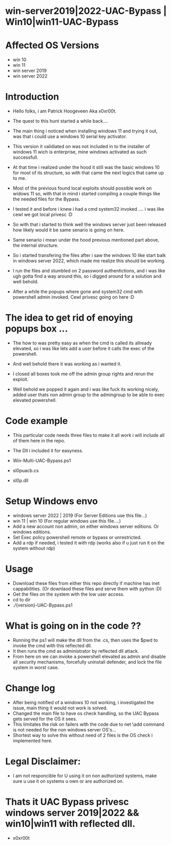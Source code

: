 # win-server2019|2022-UAC-Bypass | Win10|win11-UAC-Bypass


# Affected OS Versions

* win 10 
* win 11 
* win server 2019
* win server 2022

# Introduction

* Hello folks, i am Patrick Hoogeveen Aka x0xr00t. 
* The quest to this hunt started a while back.... 
* The main thing i noticed when installing windows 11 and trying it out, was that i could use a windows 10 serial key activator. 
* This version it validiated on was not included in to the installer of windows 11 wich is enterprise, mine windows activated as such successfull. 
* At that time i realized under the hood it still was the basic windows 10 for most of its structure, so with that came the next logics that came up to me. 
* Most of the previous found local exploits should possible work on widows 11 so, with that in mind i started compiling a couple things like the needed files for the Bypass. 
* I tested it and before i knew i had a cmd system32 invoked .... i was like cewl we got local privesc :D
* So with that i started to think well the windows server just been released how likely would it be same senario is going on here. 

* Same senario i mean under the hood previous mentioned part above, the internal structure.
* So i started transfering the files after i saw the windows 10 like start balk in windows server 2022, which made me realize this should be working. 
* I run the files and stumbled on 2 password authentictions, and i was like ugh gotta find a way around this, so i digged around for a solution and well behold. 

* After a while the popups where gone and system32 cmd with powershell admin invoked. Cewl privesc going on here :D 

# The idea to get rid of enoying popups box ... 
* The how to was pretty easy as when the cmd is called its allready elevated, so i was like lets add a user before it calls the exec of the powershell. 
* And well behold there it was working as i wanted it.
* I closed all boxes took me off the admin group rights and rerun the exploit. 

* Well behold we popped it again and i was like fuck its working nicely, added user thats non admin group to the admingroup to be able to exec elevated powershell. 


# Code example 
* This particular code needs three files to make it all work i will include all of them here in the repo. 
* The Dll i included it for easyness.

* Win-Multi-UAC-Bypass.ps1 
* sl0puacb.cs 
* sl0p.dll

# Setup Windows envo 
* windows server 2022 | 2019 (For Server Editions use this file...)
* win 11 | win 10 (For regular windows use this file....) 
* Add a new account non admin, on either windows server editions. Or windows editions. 
* Set Exec policy powershell remote or bypass or unrestricted. 
* Add a rdp if needed, i tested it with rdp (works also if u just run it on the system without rdp)

# Usage 
* Download these files from either this repo directly if machine has inet cappabilities. (Or downlaod these files and serve them with python :D)  
* Get the files on the system with the low user access. 
* cd to dir 
* ./{version}-UAC-Bypass.ps1

# What is going on in the code ??
* Running the ps1 will make the dll from the .cs, then uses the $pwd to invoke the cmd with this reflected dll. 
* It then runs the cmd as administrator by reflected dll attack. 
* From here on we can invoke a powershell elevated as admin and disable all security mechanisms, forcefully uninstall defender, and lock the file system in worst case. 
 
# Change log 
* After being notified of a windows 10 not working, i investigated the issue, main thing it would not work is solved. 
* Changed the main file to have os check handling, so the UAC Bypass gets served for the OS it sees. 
* This limitates the risk on failers with the code due to net \add command is not needed for the non windows server OS's... 
* Shortest way to solve this without need of 2 files is the OS check i implemented here. 


# Legal Disclaimer: 
* I am not responcible for U using it on non authorized systems, make sure u use it on systems u own or are authorized on. 
 
# Thats it UAC Bypass privesc windows server 2019|2022 && win10|win11 with reflected dll.
* x0xr00t 


